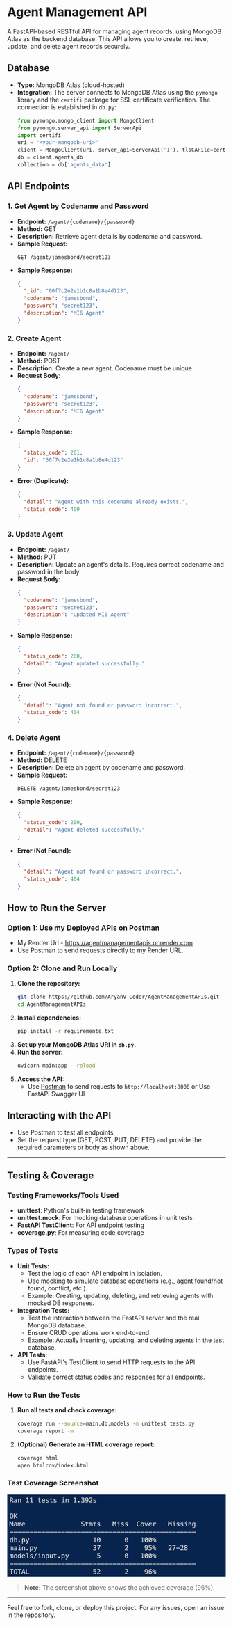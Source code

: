 # Agent Management API

A FastAPI-based RESTful API for managing agent records, using MongoDB Atlas as the backend database. This API allows you to create, retrieve, update, and delete agent records securely.

## Database
- **Type:** MongoDB Atlas (cloud-hosted)
- **Integration:** The server connects to MongoDB Atlas using the `pymongo` library and the `certifi` package for SSL certificate verification. The connection is established in `db.py`:
  ```python
  from pymongo.mongo_client import MongoClient
  from pymongo.server_api import ServerApi
  import certifi
  uri = "<your-mongodb-uri>"
  client = MongoClient(uri, server_api=ServerApi('1'), tlsCAFile=certifi.where())
  db = client.agents_db
  collection = db['agents_data']
  ```

## API Endpoints

### 1. Get Agent by Codename and Password
- **Endpoint:** `/agent/{codename}/{password}`
- **Method:** GET
- **Description:** Retrieve agent details by codename and password.
- **Sample Request:**
  ```http
  GET /agent/jamesbond/secret123
  ```
- **Sample Response:**
  ```json
  {
    "_id": "60f7c2e2e1b1c8a1b8e4d123",
    "codename": "jamesbond",
    "password": "secret123",
    "description": "MI6 Agent"
  }
  ```

### 2. Create Agent
- **Endpoint:** `/agent/`
- **Method:** POST
- **Description:** Create a new agent. Codename must be unique.
- **Request Body:**
  ```json
  {
    "codename": "jamesbond",
    "password": "secret123",
    "description": "MI6 Agent"
  }
  ```
- **Sample Response:**
  ```json
  {
    "status_code": 201,
    "id": "60f7c2e2e1b1c8a1b8e4d123"
  }
  ```
- **Error (Duplicate):**
  ```json
  {
    "detail": "Agent with this codename already exists.",
    "status_code": 409
  }
  ```

### 3. Update Agent
- **Endpoint:** `/agent/`
- **Method:** PUT
- **Description:** Update an agent's details. Requires correct codename and password in the body.
- **Request Body:**
  ```json
  {
    "codename": "jamesbond",
    "password": "secret123",
    "description": "Updated MI6 Agent"
  }
  ```
- **Sample Response:**
  ```json
  {
    "status_code": 200,
    "detail": "Agent updated successfully."
  }
  ```
- **Error (Not Found):**
  ```json
  {
    "detail": "Agent not found or password incorrect.",
    "status_code": 404
  }
  ```

### 4. Delete Agent
- **Endpoint:** `/agent/{codename}/{password}`
- **Method:** DELETE
- **Description:** Delete an agent by codename and password.
- **Sample Request:**
  ```http
  DELETE /agent/jamesbond/secret123
  ```
- **Sample Response:**
  ```json
  {
    "status_code": 200,
    "detail": "Agent deleted successfully."
  }
  ```
- **Error (Not Found):**
  ```json
  {
    "detail": "Agent not found or password incorrect.",
    "status_code": 404
  }
  ```

## How to Run the Server

### Option 1: Use my Deployed APIs on Postman
- My Render Url - https://agentmanagementapis.onrender.com
- Use Postman to send requests directly to my Render URL.

### Option 2: Clone and Run Locally
1. **Clone the repository:**
   ```sh
   git clone https://github.com/AryanV-Coder/AgentManagementAPIs.git
   cd AgentManagementAPIs
   ```
2. **Install dependencies:**
   ```sh
   pip install -r requirements.txt
   ```
3. **Set up your MongoDB Atlas URI in `db.py`.**
4. **Run the server:**
   ```sh
   uvicorn main:app --reload
   ```
5. **Access the API:**
   - Use [Postman](https://www.postman.com/) to send requests to `http://localhost:8000` or Use FastAPI Swagger UI

## Interacting with the API
- Use Postman to test all endpoints.
- Set the request type (GET, POST, PUT, DELETE) and provide the required parameters or body as shown above.

---

## Testing & Coverage

### Testing Frameworks/Tools Used
- **unittest**: Python's built-in testing framework
- **unittest.mock**: For mocking database operations in unit tests
- **FastAPI TestClient**: For API endpoint testing
- **coverage.py**: For measuring code coverage

### Types of Tests
- **Unit Tests:**
  - Test the logic of each API endpoint in isolation.
  - Use mocking to simulate database operations (e.g., agent found/not found, conflict, etc.).
  - Example: Creating, updating, deleting, and retrieving agents with mocked DB responses.
- **Integration Tests:**
  - Test the interaction between the FastAPI server and the real MongoDB database.
  - Ensure CRUD operations work end-to-end.
  - Example: Actually inserting, updating, and deleting agents in the test database.
- **API Tests:**
  - Use FastAPI's TestClient to send HTTP requests to the API endpoints.
  - Validate correct status codes and responses for all endpoints.

### How to Run the Tests
1. **Run all tests and check coverage:**
   ```sh
   coverage run --source=main,db,models -m unittest tests.py
   coverage report -m
   ```
2. **(Optional) Generate an HTML coverage report:**
   ```sh
   coverage html
   open htmlcov/index.html
   ```

### Test Coverage Screenshot

![Coverage Screenshot](coverage_screenshot.png)

> **Note:** The screenshot above shows the achieved coverage (96%).

---

Feel free to fork, clone, or deploy this project. For any issues, open an issue in the repository.
